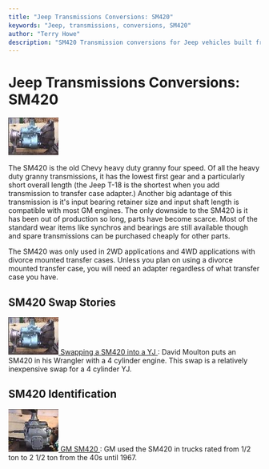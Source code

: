 ```yaml
---
title: "Jeep Transmissions Conversions: SM420"
keywords: "Jeep, transmissions, conversions, SM420"
author: "Terry Howe"
description: "SM420 Transmission conversions for Jeep vehicles built from 1941 until the present including military, CJ, YJ, TJ, and other models."
---
```

# Jeep Transmissions Conversions: SM420

[![Transfer case adapter, transmission, bell housing](../../img/transmission/upgrades/sm420yj/trans20_.jpg)](../../img/transmission/upgrades/sm420yj/trans20.jpg)

The SM420 is the old Chevy heavy duty granny four speed. Of all the heavy duty granny transmissions, it has the lowest first gear and a particularly short overall length (the Jeep T-18 is the shortest when you add transmission to transfer case adapter.) Another big adantage of this transmission is it's input bearing retainer size and input shaft length is compatible with most GM engines. The only downside to the SM420 is it has been out of production so long, parts have become scarce. Most of the standard wear items like synchros and bearings are still available though and spare transmissions can be purchased cheaply for other parts.

The SM420 was only used in 2WD applications and 4WD applications with divorce mounted transfer cases. Unless you plan on using a divorce mounted transfer case, you will need an adapter regardless of what transfer case you have.

## SM420 Swap Stories

![sm420](../../img/transmission/upgrades/sm420yj/trans20_.jpg)[ Swapping a SM420 into a YJ ](sm420yj/index.md): David Moulton puts an SM420 in his Wrangler with a 4 cylinder engine. This swap is a relatively inexpensive swap for a 4 cylinder YJ.

## SM420 Identification

![sm420](../../img/transmission/upgrades/sm420/4202_.jpg)[ GM SM420 ](gm/gmsm420id.md): GM used the SM420 in trucks rated from 1/2 ton to 2 1/2 ton from the 40s until 1967.